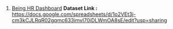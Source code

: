 1. [Being HR Dashboard](https://datastudio.google.com/s/tH33g4j_vIg)
**Dataset Link :** https://docs.google.com/spreadsheets/d/1o2VEt3j-cm3kCJLRqR02gqmc633imvI70iDLWmOA8sE/edit?usp=sharing 
